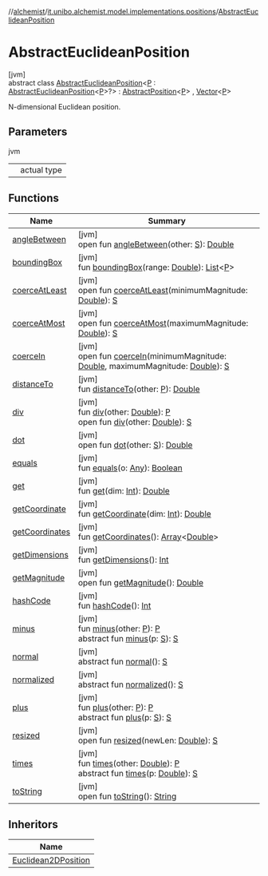 //[alchemist](../../../index.md)/[it.unibo.alchemist.model.implementations.positions](../index.md)/[AbstractEuclideanPosition](index.md)

# AbstractEuclideanPosition

[jvm]\
abstract class [AbstractEuclideanPosition](index.md)<[P](index.md) : [AbstractEuclideanPosition](index.md)<[P](index.md)>?> : [AbstractPosition](../-abstract-position/index.md)<[P](index.md)> , [Vector](../../it.unibo.alchemist.model.interfaces.geometry/-vector/index.md)<[P](index.md)> 

N-dimensional Euclidean position.

## Parameters

jvm

| | |
|---|---|
| <P> | actual type |

## Functions

| Name | Summary |
|---|---|
| [angleBetween](../-euclidean2-d-position/index.md#-977094027%2FFunctions%2F-267951372) | [jvm]<br>open fun [angleBetween](../-euclidean2-d-position/index.md#-977094027%2FFunctions%2F-267951372)(other: [S](../../it.unibo.alchemist.model.interfaces.geometry/-vector/index.md)): [Double](https://kotlinlang.org/api/latest/jvm/stdlib/kotlin/-double/index.html) |
| [boundingBox](../-abstract-position/bounding-box.md) | [jvm]<br>fun [boundingBox](../-abstract-position/bounding-box.md)(range: [Double](https://kotlinlang.org/api/latest/jvm/stdlib/kotlin/-double/index.html)): [List](https://docs.oracle.com/javase/8/docs/api/java/util/List.html)<[P](index.md)> |
| [coerceAtLeast](../-euclidean2-d-position/index.md#-496470145%2FFunctions%2F-267951372) | [jvm]<br>open fun [coerceAtLeast](../-euclidean2-d-position/index.md#-496470145%2FFunctions%2F-267951372)(minimumMagnitude: [Double](https://kotlinlang.org/api/latest/jvm/stdlib/kotlin/-double/index.html)): [S](../../it.unibo.alchemist.model.interfaces.geometry/-vector/index.md) |
| [coerceAtMost](../-euclidean2-d-position/index.md#499441965%2FFunctions%2F-267951372) | [jvm]<br>open fun [coerceAtMost](../-euclidean2-d-position/index.md#499441965%2FFunctions%2F-267951372)(maximumMagnitude: [Double](https://kotlinlang.org/api/latest/jvm/stdlib/kotlin/-double/index.html)): [S](../../it.unibo.alchemist.model.interfaces.geometry/-vector/index.md) |
| [coerceIn](../-euclidean2-d-position/index.md#1841783632%2FFunctions%2F-267951372) | [jvm]<br>open fun [coerceIn](../-euclidean2-d-position/index.md#1841783632%2FFunctions%2F-267951372)(minimumMagnitude: [Double](https://kotlinlang.org/api/latest/jvm/stdlib/kotlin/-double/index.html), maximumMagnitude: [Double](https://kotlinlang.org/api/latest/jvm/stdlib/kotlin/-double/index.html)): [S](../../it.unibo.alchemist.model.interfaces.geometry/-vector/index.md) |
| [distanceTo](../-abstract-position/distance-to.md) | [jvm]<br>fun [distanceTo](../-abstract-position/distance-to.md)(other: [P](index.md)): [Double](https://kotlinlang.org/api/latest/jvm/stdlib/kotlin/-double/index.html) |
| [div](../-abstract-position/div.md) | [jvm]<br>fun [div](../-abstract-position/div.md)(other: [Double](https://kotlinlang.org/api/latest/jvm/stdlib/kotlin/-double/index.html)): [P](index.md)<br>open fun [div](../-euclidean2-d-position/index.md#302170857%2FFunctions%2F-267951372)(other: [Double](https://kotlinlang.org/api/latest/jvm/stdlib/kotlin/-double/index.html)): [S](../../it.unibo.alchemist.model.interfaces.geometry/-vector/index.md) |
| [dot](../-euclidean2-d-position/index.md#902994349%2FFunctions%2F-267951372) | [jvm]<br>open fun [dot](../-euclidean2-d-position/index.md#902994349%2FFunctions%2F-267951372)(other: [S](../../it.unibo.alchemist.model.interfaces.geometry/-vector/index.md)): [Double](https://kotlinlang.org/api/latest/jvm/stdlib/kotlin/-double/index.html) |
| [equals](../-abstract-position/equals.md) | [jvm]<br>fun [equals](../-abstract-position/equals.md)(o: [Any](https://kotlinlang.org/api/latest/jvm/stdlib/kotlin/-any/index.html)): [Boolean](https://kotlinlang.org/api/latest/jvm/stdlib/kotlin/-boolean/index.html) |
| [get](get.md) | [jvm]<br>fun [get](get.md)(dim: [Int](https://kotlinlang.org/api/latest/jvm/stdlib/kotlin/-int/index.html)): [Double](https://kotlinlang.org/api/latest/jvm/stdlib/kotlin/-double/index.html) |
| [getCoordinate](../-abstract-position/get-coordinate.md) | [jvm]<br>fun [getCoordinate](../-abstract-position/get-coordinate.md)(dim: [Int](https://kotlinlang.org/api/latest/jvm/stdlib/kotlin/-int/index.html)): [Double](https://kotlinlang.org/api/latest/jvm/stdlib/kotlin/-double/index.html) |
| [getCoordinates](../-abstract-position/get-coordinates.md) | [jvm]<br>fun [getCoordinates](../-abstract-position/get-coordinates.md)(): [Array](https://kotlinlang.org/api/latest/jvm/stdlib/kotlin/-array/index.html)<[Double](https://kotlinlang.org/api/latest/jvm/stdlib/kotlin/-double/index.html)> |
| [getDimensions](../-abstract-position/get-dimensions.md) | [jvm]<br>fun [getDimensions](../-abstract-position/get-dimensions.md)(): [Int](https://kotlinlang.org/api/latest/jvm/stdlib/kotlin/-int/index.html) |
| [getMagnitude](../-euclidean2-d-position/index.md#-190619371%2FFunctions%2F-267951372) | [jvm]<br>open fun [getMagnitude](../-euclidean2-d-position/index.md#-190619371%2FFunctions%2F-267951372)(): [Double](https://kotlinlang.org/api/latest/jvm/stdlib/kotlin/-double/index.html) |
| [hashCode](../-abstract-position/hash-code.md) | [jvm]<br>fun [hashCode](../-abstract-position/hash-code.md)(): [Int](https://kotlinlang.org/api/latest/jvm/stdlib/kotlin/-int/index.html) |
| [minus](../-abstract-position/minus.md) | [jvm]<br>fun [minus](../-abstract-position/minus.md)(other: [P](index.md)): [P](index.md)<br>abstract fun [minus](../-euclidean2-d-position/index.md#935179668%2FFunctions%2F-267951372)(p: [S](../../it.unibo.alchemist.model.interfaces.geometry/-vector/index.md)): [S](../../it.unibo.alchemist.model.interfaces.geometry/-vector/index.md) |
| [normal](../../it.unibo.alchemist.model.interfaces.geometry/-vector/normal.md) | [jvm]<br>abstract fun [normal](../../it.unibo.alchemist.model.interfaces.geometry/-vector/normal.md)(): [S](../../it.unibo.alchemist.model.interfaces.geometry/-vector/index.md) |
| [normalized](../../it.unibo.alchemist.model.interfaces.geometry/-vector/normalized.md) | [jvm]<br>abstract fun [normalized](../../it.unibo.alchemist.model.interfaces.geometry/-vector/normalized.md)(): [S](../../it.unibo.alchemist.model.interfaces.geometry/-vector/index.md) |
| [plus](../-abstract-position/plus.md) | [jvm]<br>fun [plus](../-abstract-position/plus.md)(other: [P](index.md)): [P](index.md)<br>abstract fun [plus](../-euclidean2-d-position/index.md#1976314394%2FFunctions%2F-267951372)(p: [S](../../it.unibo.alchemist.model.interfaces.geometry/-vector/index.md)): [S](../../it.unibo.alchemist.model.interfaces.geometry/-vector/index.md) |
| [resized](../-euclidean2-d-position/index.md#914866794%2FFunctions%2F-267951372) | [jvm]<br>open fun [resized](../-euclidean2-d-position/index.md#914866794%2FFunctions%2F-267951372)(newLen: [Double](https://kotlinlang.org/api/latest/jvm/stdlib/kotlin/-double/index.html)): [S](../../it.unibo.alchemist.model.interfaces.geometry/-vector/index.md) |
| [times](../-abstract-position/times.md) | [jvm]<br>fun [times](../-abstract-position/times.md)(other: [Double](https://kotlinlang.org/api/latest/jvm/stdlib/kotlin/-double/index.html)): [P](index.md)<br>abstract fun [times](../-euclidean2-d-position/index.md#499969556%2FFunctions%2F-267951372)(p: [Double](https://kotlinlang.org/api/latest/jvm/stdlib/kotlin/-double/index.html)): [S](../../it.unibo.alchemist.model.interfaces.geometry/-vector/index.md) |
| [toString](../-abstract-position/to-string.md) | [jvm]<br>open fun [toString](../-abstract-position/to-string.md)(): [String](https://docs.oracle.com/javase/8/docs/api/java/lang/String.html) |

## Inheritors

| Name |
|---|
| [Euclidean2DPosition](../-euclidean2-d-position/index.md) |
